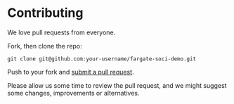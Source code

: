 # Contributing

We love pull requests from everyone.

Fork, then clone the repo:

    git clone git@github.com:your-username/fargate-soci-demo.git


Push to your fork and [submit a pull request][pr].

[pr]: https://github.com/evolate-ab/fargate-soci-demo/compare/

Please allow us some time to review the pull request, and we might suggest some changes, improvements or alternatives.
